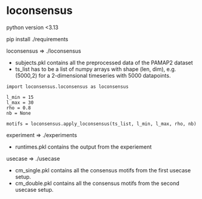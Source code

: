 # loconsensus
python version <3.13

pip install ./requirements

loconsensus => ./loconsensus
- subjects.pkl contains all the preprocessed data of the PAMAP2 dataset
- ts_list has to be a list of numpy arrays with shape (len, dim), e.g. (5000,2) for a 2-dimensional timeseries with 5000 datapoints.
```
import loconsensus.loconsensus as loconsensus

l_min = 15
l_max = 30
rho = 0.8
nb = None

motifs = loconsensus.apply_loconsensus(ts_list, l_min, l_max, rho, nb)
```


experiment  => ./experiments
- runtimes.pkl contains the output from the experiement

usecase     => ./usecase
- cm_single.pkl contains all the consensus motifs from the first usecase setup.
- cm_double.pkl contains all the consensus motifs from the second usecase setup.
